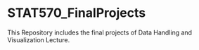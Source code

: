 # STAT570_FinalProjects
This Repository includes the final projects of Data Handling and Visualization Lecture.
